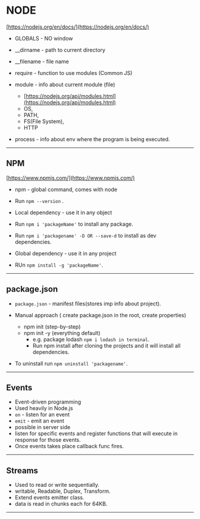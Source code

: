 # NODE

[https://nodejs.org/en/docs/](https://nodejs.org/en/docs/)
- GLOBALS - NO window

- __dirname - path to current directory
- __filename - file name
- require - function to use modules (Common JS)
- module - info about current module (file)
  
    - [https://nodejs.org/api/modules.html](https://nodejs.org/api/modules.html)
    - OS,
    - PATH, 
    - FS(File System), 
    - HTTP
- process - info about env where the program is being executed.

---

## NPM
[https://www.npmjs.com/](https://www.npmjs.com/)
- npm - global command, comes with node
- Run `npm --version` .

- Local dependency - use it in any object
- Run `npm i 'packageName'` to install any package.
- Run `npm i 'packagename' -D OR --save-d` to install as dev dependencies.

- Global dependency - use it in any project
- RUn `npm install -g 'packageName'`.

---
## package.json

- `package.json` - manifest files(stores imp info about project).
- Manual approach ( create package.json in the root, create properties)
  - npm init (step-by-step)
  - npm init -y (everything default)
    - e.g. package lodash `npm i lodash in terminal`.
    - Run npm install after cloning the projects and it will install all dependencies.

- To uninstall run `npm uninstall 'packagename'`.

---

## Events
- Event-driven programming
- Used heavily in Node.js
- `on` - listen for an event
- `emit` - emit an event
- possible in server side
- listen for specific events and register functions that will execute in response for those events.
- Once events takes place callback func fires.
  
---

## Streams

- Used to read or write sequentially.
- writable, Readable, Duplex, Transform.
- Extend events emitter class.
- data is read in chunks each for 64KB.
  
---